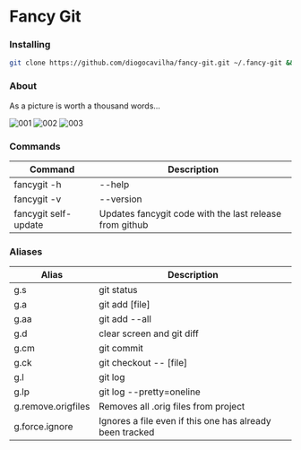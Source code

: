 # Fancy Git

### Installing
```sh
git clone https://github.com/diogocavilha/fancy-git.git ~/.fancy-git && echo "source ~/.fancy-git/main.sh" >> ~/.bashrc && . ~/.bashrc
```

### About

As a picture is worth a thousand words...

![001](https://github.com/diogocavilha/fancy-git/blob/master/screenshots/001.png)
![002](https://github.com/diogocavilha/fancy-git/blob/master/screenshots/002.png)
![003](https://github.com/diogocavilha/fancy-git/blob/master/screenshots/003.png)

### Commands

| Command                 | Description                                                |
| ------------------      | ---------------------------------------------------------- |
| fancygit -h | --help    | Shows the fancygit help                                    |
| fancygit -v | --version | Shows the fancygit version                                 |
| fancygit self-update    | Updates fancygit code with the last release from github    |

### Aliases

| Alias                | Description                                                |
| ------------------   | ---------------------------------------------------------- |
| g.s                  | git status                                                 |
| g.a                  | git add [file]                                             |
| g.aa                 | git add --all                                              |
| g.d                  | clear screen and git diff                                  |
| g.cm                 | git commit                                                 |
| g.ck                 | git checkout -- [file]                                     |
| g.l                  | git log                                                    |
| g.lp                 | git log --pretty=oneline                                   |
| g.remove.origfiles   | Removes all .orig files from project                       |
| g.force.ignore       | Ignores a file even if this one has already been tracked   |
